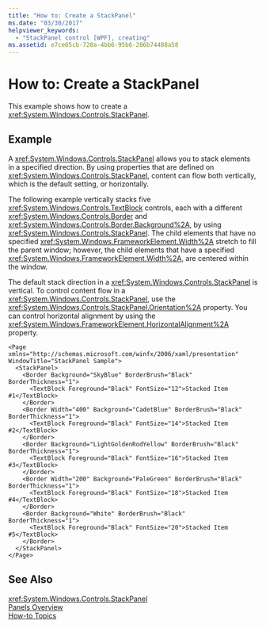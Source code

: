 ```yaml
---
title: "How to: Create a StackPanel"
ms.date: "03/30/2017"
helpviewer_keywords: 
  - "StackPanel control [WPF], creating"
ms.assetid: e7ce65cb-720a-4bb6-95b6-286b74488a58
---
```

# How to: Create a StackPanel
This example shows how to create a <xref:System.Windows.Controls.StackPanel>.  
  
## Example  
 A <xref:System.Windows.Controls.StackPanel> allows you to stack elements in a specified direction. By using properties that are defined on <xref:System.Windows.Controls.StackPanel>, content can flow both vertically, which is the default setting, or horizontally.  
  
 The following example vertically stacks five <xref:System.Windows.Controls.TextBlock> controls, each with a different <xref:System.Windows.Controls.Border> and <xref:System.Windows.Controls.Border.Background%2A>, by using <xref:System.Windows.Controls.StackPanel>. The child elements that have no specified <xref:System.Windows.FrameworkElement.Width%2A> stretch to fill the parent window; however, the child elements that have a specified <xref:System.Windows.FrameworkElement.Width%2A>, are centered within the window.  
  
 The default stack direction in a <xref:System.Windows.Controls.StackPanel> is vertical. To control content flow in a <xref:System.Windows.Controls.StackPanel>, use the <xref:System.Windows.Controls.StackPanel.Orientation%2A> property. You can control horizontal alignment by using the <xref:System.Windows.FrameworkElement.HorizontalAlignment%2A> property.  
  
```xaml  
<Page xmlns="http://schemas.microsoft.com/winfx/2006/xaml/presentation" WindowTitle="StackPanel Sample">  
  <StackPanel>  
    <Border Background="SkyBlue" BorderBrush="Black" BorderThickness="1">  
      <TextBlock Foreground="Black" FontSize="12">Stacked Item #1</TextBlock>  
    </Border>  
    <Border Width="400" Background="CadetBlue" BorderBrush="Black" BorderThickness="1">  
      <TextBlock Foreground="Black" FontSize="14">Stacked Item #2</TextBlock>  
    </Border>  
    <Border Background="LightGoldenRodYellow" BorderBrush="Black" BorderThickness="1">  
      <TextBlock Foreground="Black" FontSize="16">Stacked Item #3</TextBlock>  
    </Border>  
    <Border Width="200" Background="PaleGreen" BorderBrush="Black" BorderThickness="1">  
      <TextBlock Foreground="Black" FontSize="18">Stacked Item #4</TextBlock>  
    </Border>  
    <Border Background="White" BorderBrush="Black" BorderThickness="1">  
      <TextBlock Foreground="Black" FontSize="20">Stacked Item #5</TextBlock>  
    </Border>  
  </StackPanel>  
</Page>  
```  
  
## See Also  
 <xref:System.Windows.Controls.StackPanel>  
 [Panels Overview](../../../../docs/framework/wpf/controls/panels-overview.md)  
 [How-to Topics](../../../../docs/framework/wpf/controls/stackpanel-how-to-topics.md)
